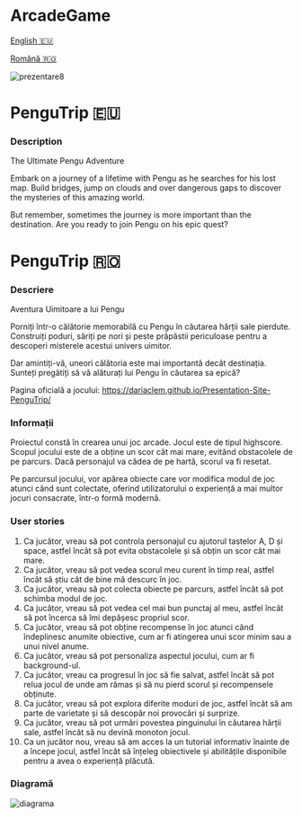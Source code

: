 # ArcadeGame

[English :eu:](#pengutrip-eu)

[Română :romania:](#pengutrip-romania)

![prezentare8](https://user-images.githubusercontent.com/91901282/236703372-da5be053-dbe5-4ab5-8c81-aadc0411feab.png)

# PenguTrip :eu:

### Description

The Ultimate Pengu Adventure

Embark on a journey of a lifetime with Pengu as he searches for his lost map. Build bridges, jump on clouds and over dangerous gaps to discover the mysteries of this amazing world.

But remember, sometimes the journey is more important than the destination. Are you ready to join Pengu on his epic quest?

# PenguTrip :romania:

### Descriere

Aventura Uimitoare a lui Pengu

Porniți într-o călătorie memorabilă cu Pengu în căutarea hărții sale pierdute. Construiți poduri, săriți pe nori și peste prăpăstii periculoase pentru a descoperi misterele acestui univers uimitor.

Dar amintiți-vă, uneori călătoria este mai importantă decât destinația. Sunteți pregătiți să vă alăturați lui Pengu în căutarea sa epică?

Pagina oficială a jocului: https://dariaclem.github.io/Presentation-Site-PenguTrip/

### Informații

Proiectul constă în crearea unui joc arcade. Jocul este de tipul highscore. Scopul jocului este de a obține un scor cât mai mare, evitând obstacolele de pe parcurs. Dacă personajul va cădea de pe hartă, scorul va fi resetat.

Pe parcursul jocului, vor apărea obiecte care vor modifica modul de joc atunci când sunt colectate, oferind utilizatorului o experiență a mai multor jocuri consacrate, într-o formă modernă.

### User stories

1. Ca jucător, vreau să pot controla personajul cu ajutorul tastelor A, D și space, astfel încât să pot evita obstacolele și să obțin un scor cât mai mare.
2. Ca jucător, vreau să pot vedea scorul meu curent în timp real, astfel încât să știu cât de bine mă descurc în joc.
3. Ca jucător, vreau să pot colecta obiecte pe parcurs, astfel încât să pot schimba modul de joc.
4. Ca jucător, vreau să pot vedea cel mai bun punctaj al meu, astfel încât să pot încerca să îmi depășesc propriul scor.
5. Ca jucător, vreau să pot obține recompense în joc atunci când îndeplinesc anumite obiective, cum ar fi atingerea unui scor minim sau a unui nivel anume.
6. Ca jucător, vreau să pot personaliza aspectul jocului, cum ar fi background-ul.
7. Ca jucător, vreau ca progresul în joc să fie salvat, astfel încât să pot relua jocul de unde am rămas și să nu pierd scorul și recompensele obținute.
8. Ca jucător, vreau să pot explora diferite moduri de joc, astfel încât să am parte de varietate și să descopăr noi provocări și surprize.
9. Ca jucător, vreau să pot urmări povestea pinguinului în căutarea hărții sale, astfel încât să nu devină monoton jocul.
10. Ca un jucător nou, vreau să am acces la un tutorial informativ înainte de a începe jocul, astfel încât să înțeleg obiectivele și abilitățile disponibile pentru a avea o experiență plăcută.

### Diagramă

![diagrama](https://github.com/DariaClem/ArcadeGame/assets/91901282/16556d0e-4270-4d62-8faa-5b2cb7fdfcff)


